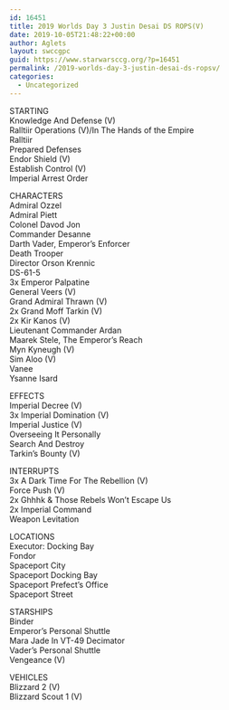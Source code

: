 ```yaml
---
id: 16451
title: 2019 Worlds Day 3 Justin Desai DS ROPS(V)
date: 2019-10-05T21:48:22+00:00
author: Aglets
layout: swccgpc
guid: https://www.starwarsccg.org/?p=16451
permalink: /2019-worlds-day-3-justin-desai-ds-ropsv/
categories:
  - Uncategorized
---
```

STARTING  
Knowledge And Defense (V)  
Ralltiir Operations (V)/In The Hands of the Empire  
Ralltiir  
Prepared Defenses  
Endor Shield (V)  
Establish Control (V)  
Imperial Arrest Order

CHARACTERS  
Admiral Ozzel  
Admiral Piett  
Colonel Davod Jon  
Commander Desanne  
Darth Vader, Emperor&#8217;s Enforcer  
Death Trooper  
Director Orson Krennic  
DS-61-5  
3x Emperor Palpatine  
General Veers (V)  
Grand Admiral Thrawn (V)  
2x Grand Moff Tarkin (V)  
2x Kir Kanos (V)  
Lieutenant Commander Ardan  
Maarek Stele, The Emperor&#8217;s Reach  
Myn Kyneugh (V)  
Sim Aloo (V)  
Vanee  
Ysanne Isard

EFFECTS  
Imperial Decree (V)  
3x Imperial Domination (V)  
Imperial Justice (V)  
Overseeing It Personally  
Search And Destroy  
Tarkin&#8217;s Bounty (V)

INTERRUPTS  
3x A Dark Time For The Rebellion (V)  
Force Push (V)  
2x Ghhhk & Those Rebels Won&#8217;t Escape Us  
2x Imperial Command  
Weapon Levitation

LOCATIONS  
Executor: Docking Bay  
Fondor  
Spaceport City  
Spaceport Docking Bay  
Spaceport Prefect&#8217;s Office  
Spaceport Street

STARSHIPS  
Binder  
Emperor&#8217;s Personal Shuttle  
Mara Jade In VT-49 Decimator  
Vader&#8217;s Personal Shuttle  
Vengeance (V)

VEHICLES  
Blizzard 2 (V)  
Blizzard Scout 1 (V)